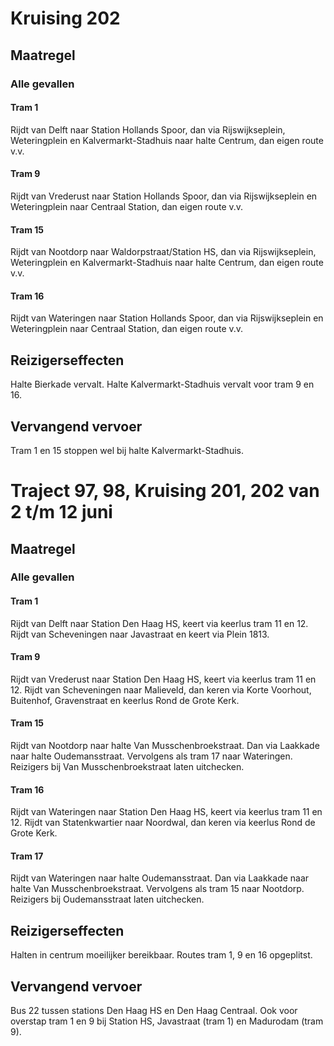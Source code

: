 # Kruising 202
## Maatregel
### Alle gevallen

#### Tram 1
Rijdt van Delft naar Station Hollands Spoor, dan via Rijswijkseplein, Weteringplein en Kalvermarkt-Stadhuis naar halte Centrum, dan eigen route v.v. 

#### Tram 9
Rijdt van Vrederust naar Station Hollands Spoor, dan via Rijswijkseplein en Weteringplein naar Centraal Station, dan eigen route v.v. 

#### Tram 15
Rijdt van Nootdorp naar Waldorpstraat/Station HS, dan via Rijswijkseplein, Weteringplein en Kalvermarkt-Stadhuis naar halte Centrum, dan eigen route v.v. 

#### Tram 16
Rijdt van Wateringen naar Station Hollands Spoor, dan via Rijswijkseplein en Weteringplein naar Centraal Station, dan eigen route v.v.

## Reizigerseffecten
Halte Bierkade vervalt.
Halte Kalvermarkt-Stadhuis vervalt voor tram 9 en 16. 

## Vervangend vervoer
Tram 1 en 15 stoppen wel bij halte Kalvermarkt-Stadhuis.

# Traject 97, 98, Kruising 201, 202 van 2 t/m 12 juni
## Maatregel
### Alle gevallen

#### Tram 1
Rijdt van Delft naar Station Den Haag HS, keert via keerlus tram 11 en 12.
Rijdt van Scheveningen naar Javastraat en keert via Plein 1813.

#### Tram 9
Rijdt van Vrederust naar Station Den Haag HS, keert via keerlus tram 11 en 12.
Rijdt van Scheveningen naar Malieveld, dan keren via Korte Voorhout, Buitenhof, Gravenstraat en keerlus Rond de Grote Kerk.

#### Tram 15
Rijdt van Nootdorp naar halte Van Musschenbroekstraat. Dan via Laakkade naar halte Oudemansstraat. Vervolgens als tram 17 naar Wateringen.
Reizigers bij Van Musschenbroekstraat laten uitchecken.

#### Tram 16
Rijdt van Wateringen naar Station Den Haag HS, keert via keerlus tram 11 en 12.
Rijdt van Statenkwartier naar Noordwal, dan keren via keerlus Rond de Grote Kerk.

#### Tram 17 
Rijdt van Wateringen naar halte Oudemansstraat. Dan via Laakkade naar halte Van Musschenbroekstraat. Vervolgens als tram 15 naar Nootdorp.
Reizigers bij Oudemansstraat laten uitchecken.

## Reizigerseffecten
Halten in centrum moeilijker bereikbaar. Routes tram 1, 9 en 16 opgeplitst. 

## Vervangend vervoer
Bus 22 tussen stations Den Haag HS en Den Haag Centraal.
Ook voor overstap tram 1 en 9 bij Station HS, Javastraat (tram 1) en Madurodam (tram 9).
